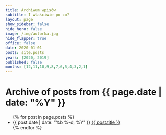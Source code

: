 ```yaml
---
title: Archiwum wpisów
subtitle: I właściwie po co?
layout: page
show_sidebar: false
hide_hero: false
image: /img/autorka.jpg
hide_flapper: true
office: false
date: 2020-01-01
posts: site.posts
years: [2020, 2019]
published: false
months: [12,11,10,9,8,7,6,5,4,3,2,1]
---
```



<h1>Archive of posts from {{ page.date | date: "%Y" }}</h1>

<ul class="posts">
{% for post in page.posts %}
  <li>
    <span class="post-date">{{ post.date | date: "%b %-d, %Y" }}</span>
    <a class="post-link" href="{{ post.url | relative_url }}">{{ post.title }}</a>
  </li>
{% endfor %}
</ul>
